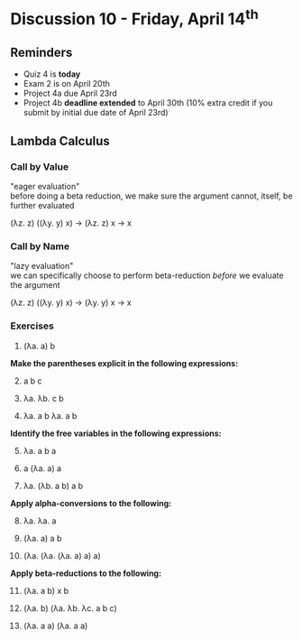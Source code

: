 # Discussion 10 - Friday, April 14<sup>th</sup>

## Reminders
* Quiz 4 is **today**
* Exam 2 is on April 20th
* Project 4a due April 23rd
* Project 4b **deadline extended** to April 30th (10% extra credit if you submit by initial due date of April 23rd)

## Lambda Calculus

### Call by Value
"eager evaluation" </br>
before doing a beta reduction, we make sure the argument cannot, itself, be further evaluated

(λz. z) ((λy. y) x) → (λz. z) x → x

### Call by Name
"lazy evaluation" </br>
we can specifically choose to perform beta-reduction *before* we evaluate the argument

(λz. z) ((λy. y) x) → (λy. y) x → x


### Exercises

1) (λa. a) b

**Make the parentheses explicit in the following expressions:**

2) a b c

3) λa. λb. c b

4) λa. a b λa. a b

**Identify the free variables in the following expressions:**

5) λa. a b a

6) a (λa. a) a

7) λa. (λb. a b) a b

**Apply alpha-conversions to the following:**

8) λa. λa. a

9) (λa. a) a b

10) (λa. (λa. (λa. a) a) a)

**Apply beta-reductions to the following:**

11) (λa. a b) x b

12) (λa. b) (λa. λb. λc. a b c)

13) (λa. a a) (λa. a a)
